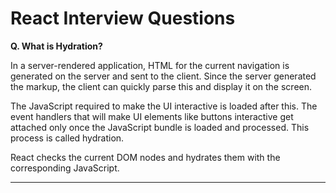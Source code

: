 # React Interview Questions

**Q. What is Hydration?**

In a server-rendered application, HTML for the current navigation is generated on the server and sent to the client. Since the server generated the markup, the client can quickly parse this and display it on the screen.

The JavaScript required to make the UI interactive is loaded after this. The event handlers that will make UI elements like buttons interactive get attached only once the JavaScript bundle is loaded and processed. This process is called hydration.

React checks the current DOM nodes and hydrates them with the corresponding JavaScript.

---

